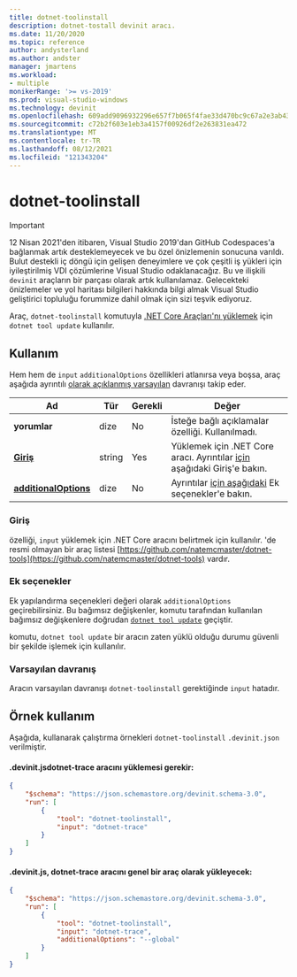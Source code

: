 ```yaml
---
title: dotnet-toolinstall
description: dotnet-tostall devinit aracı.
ms.date: 11/20/2020
ms.topic: reference
author: andysterland
ms.author: andster
manager: jmartens
ms.workload:
- multiple
monikerRange: '>= vs-2019'
ms.prod: visual-studio-windows
ms.technology: devinit
ms.openlocfilehash: 609add9096932296e657f7b065f4fae33d470bc9c67a2e3ab4394246c6d0e74d
ms.sourcegitcommit: c72b2f603e1eb3a4157f00926df2e263831ea472
ms.translationtype: MT
ms.contentlocale: tr-TR
ms.lasthandoff: 08/12/2021
ms.locfileid: "121343204"
---
```

# <a name="dotnet-toolinstall"></a>dotnet-toolinstall

> [!IMPORTANT]
> 12 Nisan 2021'den itibaren, Visual Studio 2019'dan GitHub Codespaces'a bağlanmak artık desteklemeyecek ve bu özel önizlemenin sonucuna varıldı. Bulut destekli iç döngü için gelişen deneyimlere ve çok çeşitli iş yükleri için iyileştirilmiş VDI çözümlerine Visual Studio odaklanacağız. Bu ve ilişkili `devinit` araçların bir parçası olarak artık kullanılamaz. Gelecekteki önizlemeler ve yol haritası bilgileri hakkında bilgi almak Visual Studio geliştirici topluluğu forummize dahil olmak için sizi teşvik ediyoruz.

Araç, `dotnet-toolinstall` komutuyla [.NET Core Araçları'nı yüklemek](https://dotnet.microsoft.com/) için `dotnet tool update` kullanılır.

## <a name="usage"></a>Kullanım

Hem hem de `input` `additionalOptions` özellikleri atlanırsa veya boşsa, araç aşağıda ayrıntılı [olarak açıklanmış varsayılan](#default-behavior) davranışı takip eder.

| Ad                                             | Tür   | Gerekli | Değer                                                                 |
|--------------------------------------------------|--------|----------|-----------------------------------------------------------------------|
| **yorumlar**                                     | dize | No       | İsteğe bağlı açıklamalar özelliği. Kullanılmadı.                                 |
| [**Giriş**](#input)                              | string | Yes      | Yüklemek için .NET Core aracı. Ayrıntılar [için](#input) aşağıdaki Giriş'e bakın. |
| [**additionalOptions**](#additional-options)     | dize | No       | Ayrıntılar [için aşağıdaki](#additional-options) Ek seçenekler'e bakın.      |

### <a name="input"></a>Giriş

özelliği, `input` yüklemek için .NET Core aracını belirtmek için kullanılır. 'de resmi olmayan bir araç listesi [https://github.com/natemcmaster/dotnet-tools](https://github.com/natemcmaster/dotnet-tools) vardır.

### <a name="additional-options"></a>Ek seçenekler

Ek yapılandırma seçenekleri değeri olarak `additionalOptions` geçirebilirsiniz. Bu bağımsız değişkenler, komutu tarafından kullanılan bağımsız değişkenlere doğrudan [`dotnet tool update`](/dotnet/core/tools/global-tools#update-a-tool) geçiştir.

komutu, `dotnet tool update` bir aracın zaten yüklü olduğu durumu güvenli bir şekilde işlemek için kullanılır.

### <a name="default-behavior"></a>Varsayılan davranış

Aracın varsayılan davranışı `dotnet-toolinstall` gerektiğinde `input` hatadır.

## <a name="example-usage"></a>Örnek kullanım
Aşağıda, kullanarak çalıştırma örnekleri `dotnet-toolinstall` `.devinit.json` verilmiştir.

#### <a name="devinitjson-that-will-install-the-dotnet-trace-tool"></a>.devinit.jsdotnet-trace aracını yüklemesi gerekir:
```json
{
    "$schema": "https://json.schemastore.org/devinit.schema-3.0",
    "run": [
        {
            "tool": "dotnet-toolinstall",
            "input": "dotnet-trace"
        }
    ]
}
```

#### <a name="devinitjson-that-will-install-the-dotnet-trace-tool-as-a-global-tool"></a>.devinit.js, dotnet-trace aracını genel bir araç olarak yükleyecek:
```json
{
    "$schema": "https://json.schemastore.org/devinit.schema-3.0",
    "run": [
        {
            "tool": "dotnet-toolinstall",
            "input": "dotnet-trace",
            "additionalOptions": "--global"
        }
    ]
}
```